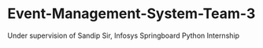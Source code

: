 # Event-Management-System-Team-3

Under supervision of Sandip Sir,
Infosys Springboard Python Internship
